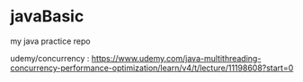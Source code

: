 # javaBasic
my java practice repo


udemy/concurrency : https://www.udemy.com/java-multithreading-concurrency-performance-optimization/learn/v4/t/lecture/11198608?start=0